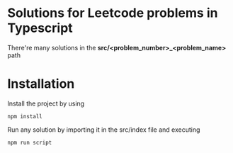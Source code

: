 # Solutions for Leetcode problems in Typescript

There're many solutions in the **src/<problem_number>_<problem_name>** path

# Installation

Install the project by using

```
npm install
```

Run any solution by importing it in the src/index file and executing

```
npm run script
```
